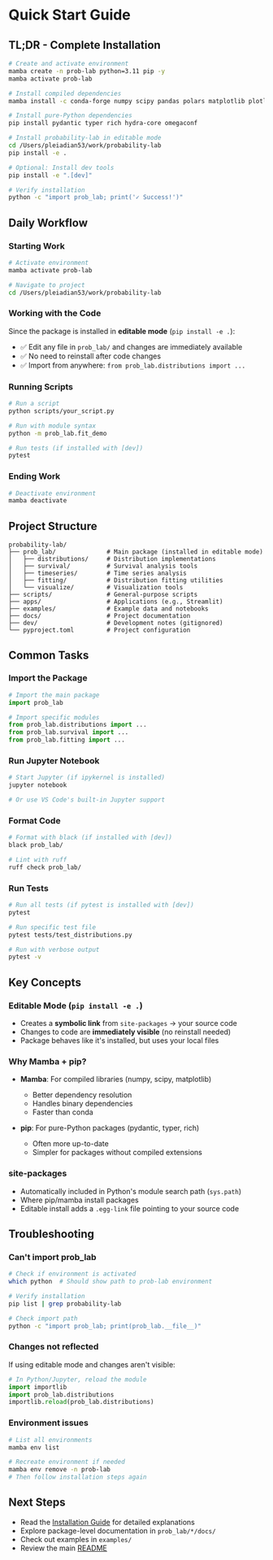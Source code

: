 # Quick Start Guide

## TL;DR - Complete Installation

```bash
# Create and activate environment
mamba create -n prob-lab python=3.11 pip -y
mamba activate prob-lab

# Install compiled dependencies
mamba install -c conda-forge numpy scipy pandas polars matplotlib plotly lifelines -y

# Install pure-Python dependencies
pip install pydantic typer rich hydra-core omegaconf

# Install probability-lab in editable mode
cd /Users/pleiadian53/work/probability-lab
pip install -e .

# Optional: Install dev tools
pip install -e ".[dev]"

# Verify installation
python -c "import prob_lab; print('✓ Success!')"
```

## Daily Workflow

### Starting Work

```bash
# Activate environment
mamba activate prob-lab

# Navigate to project
cd /Users/pleiadian53/work/probability-lab
```

### Working with the Code

Since the package is installed in **editable mode** (`pip install -e .`):

- ✅ Edit any file in `prob_lab/` and changes are immediately available
- ✅ No need to reinstall after code changes
- ✅ Import from anywhere: `from prob_lab.distributions import ...`

### Running Scripts

```bash
# Run a script
python scripts/your_script.py

# Run with module syntax
python -m prob_lab.fit_demo

# Run tests (if installed with [dev])
pytest
```

### Ending Work

```bash
# Deactivate environment
mamba deactivate
```

## Project Structure

```
probability-lab/
├── prob_lab/              # Main package (installed in editable mode)
│   ├── distributions/     # Distribution implementations
│   ├── survival/          # Survival analysis tools
│   ├── timeseries/        # Time series analysis
│   ├── fitting/           # Distribution fitting utilities
│   └── visualize/         # Visualization tools
├── scripts/               # General-purpose scripts
├── apps/                  # Applications (e.g., Streamlit)
├── examples/              # Example data and notebooks
├── docs/                  # Project documentation
├── dev/                   # Development notes (gitignored)
└── pyproject.toml         # Project configuration
```

## Common Tasks

### Import the Package

```python
# Import the main package
import prob_lab

# Import specific modules
from prob_lab.distributions import ...
from prob_lab.survival import ...
from prob_lab.fitting import ...
```

### Run Jupyter Notebook

```bash
# Start Jupyter (if ipykernel is installed)
jupyter notebook

# Or use VS Code's built-in Jupyter support
```

### Format Code

```bash
# Format with black (if installed with [dev])
black prob_lab/

# Lint with ruff
ruff check prob_lab/
```

### Run Tests

```bash
# Run all tests (if pytest is installed with [dev])
pytest

# Run specific test file
pytest tests/test_distributions.py

# Run with verbose output
pytest -v
```

## Key Concepts

### Editable Mode (`pip install -e .`)

- Creates a **symbolic link** from `site-packages` → your source code
- Changes to code are **immediately visible** (no reinstall needed)
- Package behaves like it's installed, but uses your local files

### Why Mamba + pip?

- **Mamba**: For compiled libraries (numpy, scipy, matplotlib)
  - Better dependency resolution
  - Handles binary dependencies
  - Faster than conda
  
- **pip**: For pure-Python packages (pydantic, typer, rich)
  - Often more up-to-date
  - Simpler for packages without compiled extensions

### site-packages

- Automatically included in Python's module search path (`sys.path`)
- Where pip/mamba install packages
- Editable install adds a `.egg-link` file pointing to your source code

## Troubleshooting

### Can't import prob_lab

```bash
# Check if environment is activated
which python  # Should show path to prob-lab environment

# Verify installation
pip list | grep probability-lab

# Check import path
python -c "import prob_lab; print(prob_lab.__file__)"
```

### Changes not reflected

If using editable mode and changes aren't visible:

```python
# In Python/Jupyter, reload the module
import importlib
import prob_lab.distributions
importlib.reload(prob_lab.distributions)
```

### Environment issues

```bash
# List all environments
mamba env list

# Recreate environment if needed
mamba env remove -n prob-lab
# Then follow installation steps again
```

## Next Steps

- Read the [Installation Guide](installation.md) for detailed explanations
- Explore package-level documentation in `prob_lab/*/docs/`
- Check out examples in `examples/`
- Review the main [README](../README.md)

